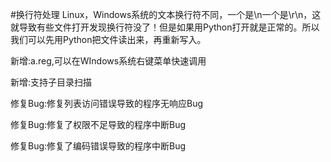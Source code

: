 #换行符处理
Linux，Windows系统的文本换行符不同，一个是\n一个是\r\n，这就导致有些文件打开发现换行符没了！但是如果用Python打开就是正常的。所以我们可以先用Python把文件读出来，再重新写入。

新增:a.reg,可以在WIndows系统右键菜单快速调用

新增:支持子目录扫描

修复Bug:修复列表访问错误导致的程序无响应Bug

修复Bug:修复了权限不足导致的程序中断Bug

修复Bug:修复了编码错误导致的程序中断Bug
